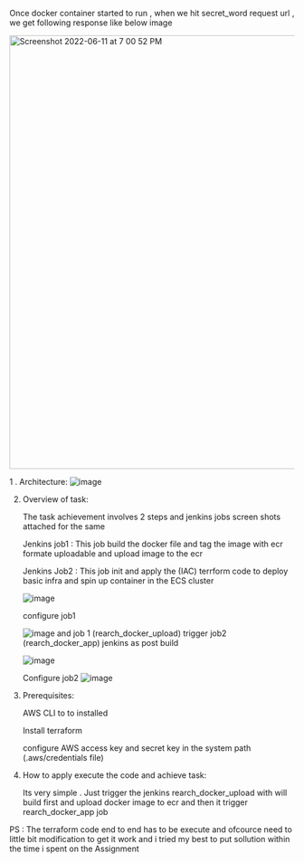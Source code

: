 

Once docker container started to run , when we hit secret_word request url , we get following response like below image

<img width="767" alt="Screenshot 2022-06-11 at 7 00 52 PM" src="https://user-images.githubusercontent.com/5584558/173190060-524e7c20-55c1-402c-a6e3-f967858b3e6b.png">


1 . Architecture:
![image](https://user-images.githubusercontent.com/5584558/173242165-5fb4eb7c-74bb-48de-b3b7-847f54ee1d8e.png)



2. Overview of task:
 
      The task achievement involves 2 steps and jenkins jobs screen shots attached for the same 


     Jenkins job1 : This job build the docker file and tag the image with ecr formate uploadable and upload image to the ecr
     
     Jenkins Job2 : This job init and apply the (IAC) terrform code to deploy basic infra and spin up container in the ECS cluster
     
     ![image](https://user-images.githubusercontent.com/5584558/173242673-58fb0d06-02cc-4deb-8a7c-a12fe3cf5964.png)
     
     configure job1
     
     ![image](https://user-images.githubusercontent.com/5584558/173242785-ecc8b3cb-4f6a-4d60-b88a-1365e13e70c2.png)
     and job 1 (rearch_docker_upload) trigger job2 (rearch_docker_app) jenkins as post build 
     
     ![image](https://user-images.githubusercontent.com/5584558/173242826-67c59632-0523-4bb9-abf7-9fba3c065094.png)
      
      Configure job2
      ![image](https://user-images.githubusercontent.com/5584558/173242882-e0160a05-fd6e-4f90-88c7-bc44284a4e29.png)



3. Prerequisites:

    AWS CLI to to installed 
    
    Install terraform 
    
    configure AWS access key and secret key in the system path (.aws/credentials file)

4. How to apply execute the code and achieve task:

    Its very simple . Just trigger the jenkins rearch_docker_upload with will build first and upload docker image to ecr and then it trigger rearch_docker_app job
    

PS : 
      The terraform code end to end has to be execute and ofcource need to little bit modification to get it work and i tried my best to put sollution within
      the time i spent on the Assignment
